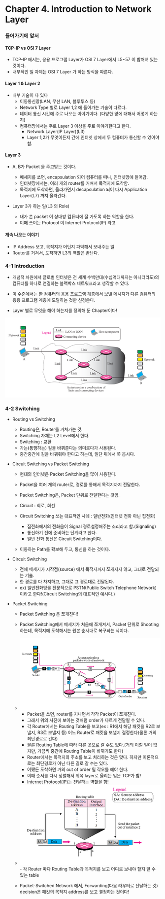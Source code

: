 # Chapter 4. Introduction to Network Layer

### 들어가기에 앞서

#### TCP-IP vs OSI 7 Layer

+ TCP-IP 에서는, 응용 프로그램 Layer가 OSI 7 Layer에서 L5~57 이 합쳐져 있는 것이다.
+ 내부적인 일 자체는 OSI 7 Layer 가 하는 방식을 따른다.

#### Layer 1 & Layer 2

+ 내부 기술이 다 있다 
  - 이동통신망(LAN, 무선 LAN, 블루투스 등)
  - Network Type 별로 Layer 1,2 에 들어가는 기술이 다르다. 
  - 데이터 통신 시간에 주로 나오는 이야기이다. (다양한 망에 대해서 어떻게 하는지)
  - 컴퓨터망에서는 주로 Layer 3 이상을 주로 이야기한다고 한다.
    - Network Layer(IP Layer)(L3)
    - Layer 1,2가 무엇이든지 간에 인터넷 상에서 두 컴퓨터가 통신할 수 있어야 함. 

#### Layer 3

+ A, B가 Packet 을 주고받는 것이다.
  - 메세지를 쏘면, encapsulation 되어 컴퓨터를 떠나, 인터넷망에 들어감. 
  - 인터넷망에서는, 여러 개의 router를 거쳐서 목적지에 도착함.
  - 목적지에 도착하면, 올라가면서 decapsulation 되어 다시 Application Layer(L7) 까지 올라간다.

+ Layer 3가 하는 일(L3 의 Role)
  - 내가 쏜 packet 이 상대방 컴퓨터에 잘 가도록 하는 역할을 한다. 
  - 이때 쓰이는 Protocol 이 Internet Protocol(IP) 라고

#### 계속 나오는 이야기

+ IP Address 보고, 목적지가 어딘지 파악해서 보내주는 일
+ Router를 거쳐서, 도착하면 L3의 역할은 끝난다. 

### 4-1 Introduction 

+ 개념적 차원에서 글로벌 인터넷은 전 세계 수백만대(수십억대까지는 아니더라도)의 컴퓨터를 하나로 연결하는 블랙박스 네트워크라고 생각할 수 있다. 
+ 이 수준에서는 한 컴퓨터의 응용 프로그램 계층에서 보낸 메시지가 다른 컴퓨터의 응용 프로그램 계층에 도달하는 것만 신경쓴다.

+ Layer 별로 무엇을 해야 하는지를 정의해 둔 Chapter이다! 

<img src = "images/CompNetwork_Ch4_1.png" />

### 4-2 Switching

+ Routing vs Switching
  - Routing은, Router를 거쳐가는 것.
  - Switching 자체는 L2 Level에서 한다. 
  - Switching : 교환
  - 가는(통행하는) 길을 바꿔준다는 의미로다가 사용된다.
  - 중간중간에 길을 바꿔줘야 한다고 하는데, 일단 뒤에서 쭉 봅시다.

+ Circuit Switching vs Packet Switching
  - 현대의 인터넷은 Packet Switching을 많이 사용한다.
  - Packet을 여러 개의 router로, 경로를 통해서 목적지까지 전달한다.
  - Packet Switching은, Packet 단위로 전달한다는 것임.
  - Circuit : 회로, 회선
  - Circuit Switching 쓰는 대표적인 사례 : 일반전화(인터넷 전화 아닌 집전화)
    - 집전화에서의 전화음이 Signal 경로설정해주는 소리라고 함.(Signaling)
    - 통신하기 전에 준비하는 단계라고 한다. 
    - 일반 전화 통신은 Circuit Switching이다. 
  
  - 이동하는 Path를 확보해 두고, 통신을 하는 것이다. 

+ Circuit Switching 
  - 전체 메세지가 시작점(source) 에서 목적지까지 쪼개지지 않고, 그대로 전달되는 기술.
  - 한 경로를 다 차지하고, 그대로 그 경로대로 전달된다.
  - ex) 일반전화망을 전문적으로 PSTN(Public Switch Telephone Network)이라고 한다!(Circuit Switching의 대표적인 예시다.)
  
+ Packet Switching
  - Packet Switching 은 쪼개진다!
  - Packet Switching에서 메세지가 처음에 쪼개져서, Packet 단위로 Shooting하는데, 목적지에 도착해서는 원본 순서대로 복구되는 식이다.
  
  - <img src = "images/CompNetwork_Ch4_2.png" />
  
    - Packet을 쏘면, router를 지나면서 각각 Packet이 쪼개진다.
    - 그래서 위의 사진에 보이는 것처럼 order가 다르게 전달될 수 있다.
    - 각 Router에서는 Routing Table을 보고(ex : R1에서 해당 패킷을 R2로 보낼지, R3로 보낼지 등) 어느 Router로 패킷을 보낼지 결정한다(물론 거의 최단경로로 간다)
    - 물론 Routing Table에 따라 다른 곳으로 갈 수도 있다.(거의 이럴 일이 없지만, 가끔씩 중간에 Routing Table이 바뀌기도 한다)
    - Router에서는 목적지의 주소를 보고 처리하는 것은 맞다. 하지만 이론적으로는 최단경로가 아닌 다른 길로 갈 수는 있다. 
    - 어쨌든 도착하면 거의 out of order 될 각오를 해야 한다. 
    - 이때 순서를 다시 정렬해서 위쪽 layer로 올리는 일은 TCP가 함!
    - Internet Protocol(IP)는 전달하는 역할을 함!
    
   - <img src = "images/CompNetwork_Ch4_3.png" />
      - 각 Router 마다 Routing Table과 목적지를 보고 어디로 보내야 할지 알 수 있는 table
   
   - Packet-Switched Network 에서, Forwarding(다음 라우터로 전달하는 것) decision은 패킷의 목적지 address를 보고 결정하는 것이다!
 

  
